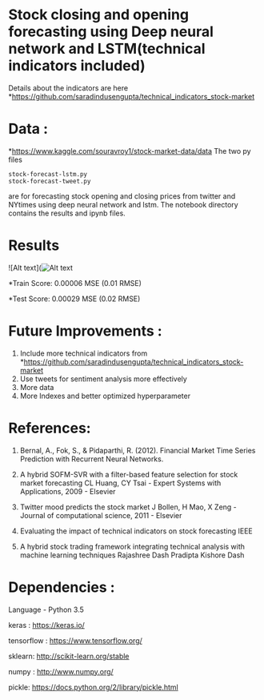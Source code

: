 # Stock closing and opening forecasting using Deep neural network and LSTM(technical indicators included)
Details about the indicators are here *https://github.com/saradindusengupta/technical_indicators_stock-market

# Data :
*https://www.kaggle.com/souravroy1/stock-market-data/data
The two py files 
```
stock-forecast-lstm.py
stock-forecast-tweet.py
```
are for forecasting stock opening and closing prices from twitter and NYtimes  using deep neural network and lstm.
The notebook directory contains the results and ipynb files.

# Results
![Alt text](![Alt text](https://github.com/BenjiKCF/Neural-Network-with-Financial-Time-Series-Data/blob/master/Photos/20170510result.png)

*Train Score: 0.00006 MSE (0.01 RMSE)

*Test Score: 0.00029 MSE (0.02 RMSE)

# Future Improvements :
1. Include more technical indicators from *https://github.com/saradindusengupta/technical_indicators_stock-market
2. Use tweets for sentiment analysis more effectively 
3. More data 
4. More Indexes and better optimized hyperparameter

# References:
1. Bernal, A., Fok, S., & Pidaparthi, R. (2012). Financial Market Time Series Prediction with Recurrent Neural Networks.

2. A hybrid SOFM-SVR with a filter-based feature selection for stock market forecasting CL Huang, CY Tsai - Expert Systems with Applications, 2009 - Elsevier

3. Twitter mood predicts the stock market J Bollen, H Mao, X Zeng - Journal of computational science, 2011 - Elsevier

4. Evaluating the impact of technical indicators on stock forecasting  IEEE

5. A hybrid stock trading framework integrating technical analysis with machine learning techniques  Rajashree Dash Pradipta Kishore Dash

# Dependencies :
Language - Python 3.5

keras : https://keras.io/

tensorflow : https://www.tensorflow.org/

sklearn: http://scikit-learn.org/stable

numpy : http://www.numpy.org/

pickle: https://docs.python.org/2/library/pickle.html

